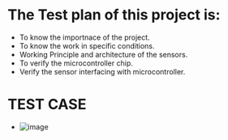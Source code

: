 # The Test plan of this project is:

* To know the importnace of the project.
* To know the work in specific conditions.
* Working Principle and architecture of the sensors.
* To verify the microcontroller chip.
* Verify the sensor interfacing with microcontroller.




# TEST CASE
* ![image](https://user-images.githubusercontent.com/101356629/164883480-0932dd91-51f6-4e82-a455-69d458d9bd98.png)

